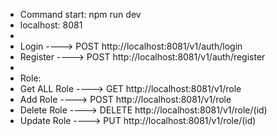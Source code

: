 
* Command start:  npm run dev
* localhost: 8081
*
* Login ----> POST  http://localhost:8081/v1/auth/login 
* Register ----> POST  http://localhost:8081/v1/auth/register
* 
* Role: 
* Get ALL Role ----> GET http://localhost:8081/v1/role 
* Add Role  ----> POST http://localhost:8081/v1/role 
* Delete Role ---->  DELETE http://localhost:8081/v1/role/(id)
* Update Role ----> PUT http://localhost:8081/v1/role/(id)

